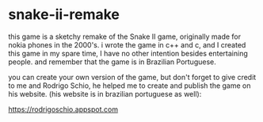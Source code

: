 # snake-ii-remake
this game is a sketchy remake of the Snake II game, originally made for nokia phones in the 2000's. i wrote the game in c++ and c, and I created this game in my spare time, I have no other intention besides entertaining people. and remember that the game is in Brazilian Portuguese. 

you can create your own version of the game, but don't forget to give credit to me and Rodrigo Schio, he helped me to create and publish the game on his website.
(his website is in brazilian portuguese as well):

https://rodrigoschio.appspot.com

